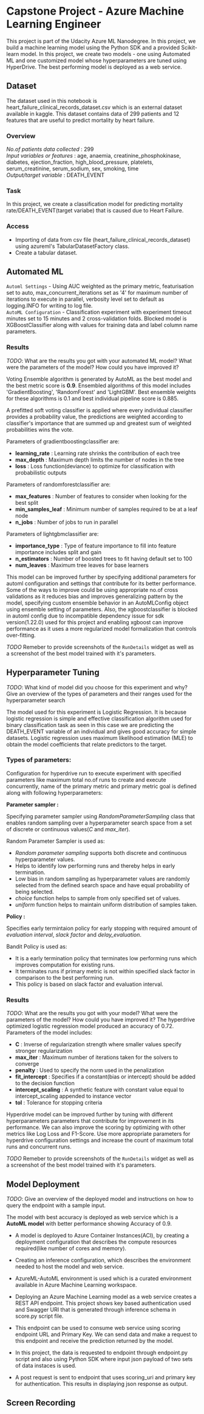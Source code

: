 # Capstone Project - Azure Machine Learning Engineer

This project is part of the Udacity Azure ML Nanodegree. In this project, we build a machine learning model using the Python SDK and a provided Scikit-learn model. In this project, we create two models - one using Automated ML and one customized model whose hyperparameters are tuned using HyperDrive. The best performing model is deployed as a web service.

## Dataset

The dataset used in this notebook is heart_failure_clinical_records_dataset.csv which is an external dataset available in kaggle.
This dataset contains data of 299 patients and 12 features that are useful to predict mortality by heart failure.


### Overview
*No.of patients data collected* : 299   
*Input variables or features* : age, anaemia, creatinine_phosphokinase, diabetes, ejection_fraction, high_blood_pressure, platelets, serum_creatinine, serum_sodium, sex, smoking, time   
*Output/target variable* : DEATH_EVENT

### Task
In this project, we create a classification model for predicting mortality rate/DEATH_EVENT(target variabe) that is caused due to Heart Failure.

### Access
* Importing of data from csv file (heart_failure_clinical_records_dataset) using azureml's TabularDatasetFactory class.
* Create a tabular dataset.

## Automated ML

`Automl Settings` -  Using AUC weighted as the primary metric, featurisation set to auto, max_concurrent_iterations set as '4' for maximum number of iterations to execute in parallel, verbosity level set to default as logging.INFO for writing to log file.    
`AutoML Configuration` - Classification experiment with experiment timeout minutes set to 15 minutes and 2 cross-validation folds. Blocked model is XGBoostClassifier along with values for training data and label column name parameters.

### Results
*TODO*: What are the results you got with your automated ML model? What were the parameters of the model? How could you have improved it?

Voting Ensemble algorithm is generated by AutoML as the best model and the best metric score is **0.9**. Ensembled algorithms of this model includes 'GradientBoosting', 'RandomForest' and 'LightGBM'. Best ensemble weights for these algorithms is 0.1 and best individual pipeline score is 0.885.

A prefitted soft voting classifier is applied where every individual classifier provides a probability value, the predictions are weighted according to classifier's importance that are summed up and greatest sum of weighted probabilities wins the vote. 

Parameters of gradientboostingclassifier are:

* __learning_rate__ : Learning rate shrinks the contribution of each tree
* __max_depth__ : Maximum depth limits the number of nodes in the tree
* __loss__ : Loss function(deviance) to optimize for classification with probabilistic outputs

Parameters of randomforestclassifier are:

* __max_features__ : Number of features to consider when looking for the best split
* __min_samples_leaf__ : Minimum number of samples required to be at a leaf node
* __n_jobs__ : Number of jobs to run in parallel

Parameters of lightgbmclassifier are:

* __importance_type__ : Type of feature importance to fill into feature importance includes split and gain
* __n_estimators__ : Number of boosted trees to fit having default set to 100
* __num_leaves__ : Maximum tree leaves for base learners

This model can be improved further by specifying additional parameters for automl configuration and settings that contribute for its better performance. Some of the ways to improve could be using appropriate no.of cross validations as it reduces bias and improves generalizing pattern by the model, specifying custom ensemble behavior in an AutoMLConfig object using ensemble setting of parameters. Also, the xgboostclassifier is blocked in automl config due to incompatible dependency issue for sdk version(1.22.0) used for this project and enabling xgboost can improve performance as it uses a more regularized model formalization that controls over-fitting.


*TODO* Remeber to provide screenshots of the `RunDetails` widget as well as a screenshot of the best model trained with it's parameters.

## Hyperparameter Tuning
*TODO*: What kind of model did you choose for this experiment and why? Give an overview of the types of parameters and their ranges used for the hyperparameter search

The model used for this experiment is Logistic Regression. It is because logistic regression is simple and effective classification algorithm used for binary classification task as seen in this case we are predicting the DEATH_EVENT variable of an individual and gives good accuracy for simple datasets. Logistic regression uses maximum likelihood estimation (MLE) to obtain the model coefficients that relate predictors to the target.

### Types of parameters:

Configuration for hyperdrive run to execute experiment with specified parameters like maximum total no.of runs to create and execute concurrently, name of the primary metric and primary metric goal is defined along with following hyperparameters:

**Parameter sampler :**   

Specifying parameter sampler using *RandomParameterSampling* class that enables random sampling over a hyperparameter search space from a set of discrete or continuous values(*C* and *max_iter*). 

Random Parameter Sampler is used as:

* *Random parameter sampling* supports both discrete and continuous hyperparameter values.
* Helps to identify low performing runs and thereby helps in early termination.
* Low bias in random sampling as hyperparameter values are randomly selected from the defined search space and have equal probability of being selected.
* *choice* function helps to sample from only specified set of values.
* *uniform* function helps to maintain uniform distribution of samples taken.

**Policy :**    

Specifies early termintaion policy for early stopping with required amount of *evaluation interval*, *slack factor* and *delay_evaluation*.

Bandit Policy is used as:

* It is a early termination policy that terminates low performing runs which improves computation for existing runs.
* It terminates runs if primary metric is not within specified slack factor in comparison to the best performing run.
* This policy is based on slack factor and evaluation interval.


### Results

*TODO*: What are the results you got with your model? What were the parameters of the model? How could you have improved it?
The hyperdrive optimized logistic regression model produced an accuracy of 0.72. Parameters of the model includes:

* __C__ : Inverse of regularization strength where smaller values specify stronger regularization
* __max_iter__ : Maximum number of iterations taken for the solvers to converge
* __penalty__ : Used to specify the norm used in the penalization
* __fit_intercept__ : Specifies if a constant(bias or intercept) should be added to the decision function
* __intercept_scaling__ : A synthetic feature with constant value equal to intercept_scaling appended to instance vector
* __tol__ : Tolerance for stopping criteria

Hyperdrive model can be improved further by tuning with different hyperparameters parameters that contribute for improvement in its performance. We can also improve the scoring by optimizing with other metrics like Log Loss and F1-Score. Use more appropriate parameters for hyperdrive configuration settings and increase the count of maximum total runs and concurrent runs. 


*TODO* Remeber to provide screenshots of the `RunDetails` widget as well as a screenshot of the best model trained with it's parameters.

## Model Deployment
*TODO*: Give an overview of the deployed model and instructions on how to query the endpoint with a sample input. 

The model with best accuracy is deployed as web service which is a **AutoML model** with better performance showing Accuracy of 0.9. 

* A model is deployed to Azure Container Instances(ACI), by creating a deployment configuration that describes the compute resources required(like number of cores and memory). 
* Creating an inference configuration, which describes the environment needed to host the model and web service.
* AzureML-AutoML environment is used which is a curated environment available in Azure Machine Learning workspace.

* Deploying an Azure Machine Learning model as a web service creates a REST API endpoint. This project shows key based authentication used and Swagger URI that is generated through inference schema in score.py script file.
* This endpoint can be used to consume web service using scoring endpoint URL and Primary Key. We can send data and make a request to this endpoint and receive the prediction returned by the model. 
* In this project, the data is requested to endpoint through endpoint.py script and also using Python SDK where input json payload of two sets of data instaces is used.
* A post request is sent to endpoint that uses scoring_uri and primary key for authentication. This results in displaying json response as output.

## Screen Recording

